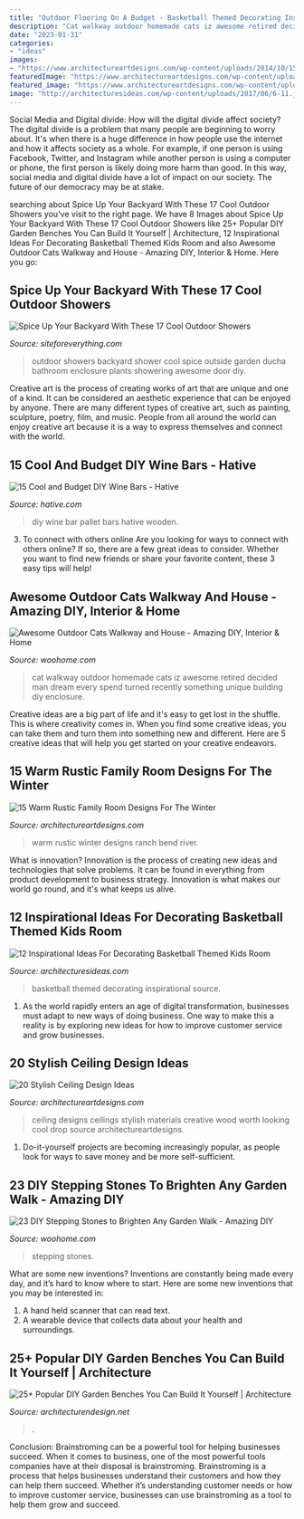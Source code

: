 ```yaml
---
title: "Outdoor Flooring On A Budget - Basketball Themed Decorating Inspirational Source"
description: "Cat walkway outdoor homemade cats iz awesome retired decided man dream every spend turned recently something unique building diy enclosure"
date: "2023-01-31"
categories:
- "ideas"
images:
- "https://www.architectureartdesigns.com/wp-content/uploads/2014/10/15-Warm-Rustic-Family-Room-Designs-For-The-Winter-9-630x945.jpg"
featuredImage: "https://www.architectureartdesigns.com/wp-content/uploads/2014/10/15-Warm-Rustic-Family-Room-Designs-For-The-Winter-9-630x945.jpg"
featured_image: "https://www.architectureartdesigns.com/wp-content/uploads/2013/06/165.jpg"
image: "http://architecturesideas.com/wp-content/uploads/2017/06/6-11.jpg"
---
```



Social Media and Digital divide: How will the digital divide affect society?
The digital divide is a problem that many people are beginning to worry about. It's when there is a huge difference in how people use the internet and how it affects society as a whole. For example, if one person is using Facebook, Twitter, and Instagram while another person is using a computer or phone, the first person is likely doing more harm than good. In this way, social media and digital divide have a lot of impact on our society. The future of our democracy may be at stake.

	

		
searching about Spice Up Your Backyard With These 17 Cool Outdoor Showers you've visit to the right page. We have 8 Images about Spice Up Your Backyard With These 17 Cool Outdoor Showers like 25+ Popular DIY Garden Benches You Can Build It Yourself | Architecture, 12 Inspirational Ideas For Decorating Basketball Themed Kids Room and also Awesome Outdoor Cats Walkway and House - Amazing DIY, Interior &amp; Home. Here you go:
		
    
## Spice Up Your Backyard With These 17 Cool Outdoor Showers

<img loading=lazy src="http://siteforeverything.com/wp-content/uploads/2016/04/Outdoor-Shower-3.jpg" onerror="this.onerror=null;this.src='https://tse4.mm.bing.net/th?id=OIP._4GaMPLXQ6t-oj1G6_P5owHaLH&amp;pid=15.1';" alt="Spice Up Your Backyard With These 17 Cool Outdoor Showers">

_Source: siteforeverything.com_

>outdoor showers backyard shower cool spice outside garden ducha bathroom enclosure plants showering awesome door diy. 

	

Creative art is the process of creating works of art that are unique and one of a kind. It can be considered an aesthetic experience that can be enjoyed by anyone. There are many different types of creative art, such as painting, sculpture, poetry, film, and music. People from all around the world can enjoy creative art because it is a way to express themselves and connect with the world.

    
## 15 Cool And Budget DIY Wine Bars - Hative

<img loading=lazy src="https://hative.com/wp-content/uploads/2015/05/diy-wine-bars/14-diy-wine-bars.jpg" onerror="this.onerror=null;this.src='https://tse1.mm.bing.net/th?id=OIP.ecF5Iomhv6KUpSSsAo9K4QHaKH&amp;pid=15.1';" alt="15 Cool and Budget DIY Wine Bars - Hative">

_Source: hative.com_

>diy wine bar pallet bars hative wooden. 

	

3. To connect with others online
Are you looking for ways to connect with others online? If so, there are a few great ideas to consider. Whether you want to find new friends or share your favorite content, these 3 easy tips will help!

    
## Awesome Outdoor Cats Walkway And House - Amazing DIY, Interior &amp; Home

<img loading=lazy src="http://www.woohome.com/wp-content/uploads/2014/06/cat-walkway-and-house-6.jpg" onerror="this.onerror=null;this.src='https://tse2.mm.bing.net/th?id=OIP.N3h8BDaH08GBx8XiOnwbegHaJ4&amp;pid=15.1';" alt="Awesome Outdoor Cats Walkway and House - Amazing DIY, Interior &amp; Home">

_Source: woohome.com_

>cat walkway outdoor homemade cats iz awesome retired decided man dream every spend turned recently something unique building diy enclosure. 

	

Creative ideas are a big part of life and it's easy to get lost in the shuffle. This is where creativity comes in. When you find some creative ideas, you can take them and turn them into something new and different. Here are 5 creative ideas that will help you get started on your creative endeavors.

    
## 15 Warm Rustic Family Room Designs For The Winter

<img loading=lazy src="https://www.architectureartdesigns.com/wp-content/uploads/2014/10/15-Warm-Rustic-Family-Room-Designs-For-The-Winter-9-630x945.jpg" onerror="this.onerror=null;this.src='https://tse3.mm.bing.net/th?id=OIP.aGJv4tgg_hrefZoIZIyyAAHaLH&amp;pid=15.1';" alt="15 Warm Rustic Family Room Designs For The Winter">

_Source: architectureartdesigns.com_

>warm rustic winter designs ranch bend river. 

	

What is innovation?
Innovation is the process of creating new ideas and technologies that solve problems. It can be found in everything from product development to business strategy. Innovation is what makes our world go round, and it's what keeps us alive.

    
## 12 Inspirational Ideas For Decorating Basketball Themed Kids Room

<img loading=lazy src="http://architecturesideas.com/wp-content/uploads/2017/06/6-11.jpg" onerror="this.onerror=null;this.src='https://tse1.mm.bing.net/th?id=OIP.r1i_o8QGCCo0awARKEha_QHaFj&amp;pid=15.1';" alt="12 Inspirational Ideas For Decorating Basketball Themed Kids Room">

_Source: architecturesideas.com_

>basketball themed decorating inspirational source. 

	

1. As the world rapidly enters an age of digital transformation, businesses must adapt to new ways of doing business. One way to make this a reality is by exploring new ideas for how to improve customer service and grow businesses.

    
## 20 Stylish Ceiling Design Ideas

<img loading=lazy src="https://www.architectureartdesigns.com/wp-content/uploads/2013/06/165.jpg" onerror="this.onerror=null;this.src='https://tse2.mm.bing.net/th?id=OIP.Y3YXju7Ir6ZihKJcpap71QHaFj&amp;pid=15.1';" alt="20 Stylish Ceiling Design Ideas">

_Source: architectureartdesigns.com_

>ceiling designs ceilings stylish materials creative wood worth looking cool drop source architectureartdesigns. 

	

1. Do-it-yourself projects are becoming increasingly popular, as people look for ways to save money and be more self-sufficient.

    
## 23 DIY Stepping Stones To Brighten Any Garden Walk - Amazing DIY

<img loading=lazy src="https://www.woohome.com/wp-content/uploads/2014/04/Cool-DIY-Stepping-Stone-10.jpg" onerror="this.onerror=null;this.src='https://tse4.mm.bing.net/th?id=OIP.VT1FQuCiXEsLxvXqueqMqAHaUa&amp;pid=15.1';" alt="23 DIY Stepping Stones to Brighten Any Garden Walk - Amazing DIY">

_Source: woohome.com_

>stepping stones. 

	

What are some new inventions?
Inventions are constantly being made every day, and it’s hard to know where to start. Here are some new inventions that you may be interested in: 
1. A hand held scanner that can read text.
2. A wearable device that collects data about your health and surroundings. 

    
## 25+ Popular DIY Garden Benches You Can Build It Yourself | Architecture

<img loading=lazy src="https://cdn.architecturendesign.net/wp-content/uploads/2014/10/DIY-Benches-for-Garden-12.jpg" onerror="this.onerror=null;this.src='https://tse2.mm.bing.net/th?id=OIP.5whAtjZPfb65bPR17pWa_wHaJ4&amp;pid=15.1';" alt="25+ Popular DIY Garden Benches You Can Build It Yourself | Architecture">

_Source: architecturendesign.net_

>. 

	

Conclusion: Brainstroming can be a powerful tool for helping businesses succeed.
When it comes to business, one of the most powerful tools companies have at their disposal is brainstroming. Brainstroming is a process that helps businesses understand their customers and how they can help them succeed. Whether it’s understanding customer needs or how to improve customer service, businesses can use brainstroming as a tool to help them grow and succeed.

